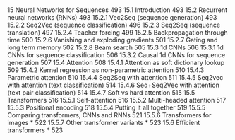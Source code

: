 # 

15 Neural Networks for Sequences 493 
15.1 Introduction 493 
15.2 Recurrent neural networks (RNNs) 493 
15.2.1 Vec2Seq (sequence generation) 493 
15.2.2 Seq2Vec (sequence classification) 496 
15.2.3 Seq2Seq (sequence translation) 497 
15.2.4 Teacher forcing 499
15.2.5 Backpropagation through time 500 
15.2.6 Vanishing and exploding gradients 501 
15.2.7 Gating and long term memory 502 
15.2.8 Beam search 505
15.3 1d CNNs 506 
15.3.1 1d CNNs for sequence classification 506 
15.3.2 Causal 1d CNNs for sequence generation 507
15.4 Attention 508 
15.4.1 Attention as soft dictionary lookup 509 
15.4.2 Kernel regression as non-parametric attention 510 
15.4.3 Parametric attention 510 
15.4.4 Seq2Seq with attention 511 
15.4.5 Seq2vec with attention (text classification) 514 
15.4.6 Seq+Seq2Vec with attention (text pair classification) 514 
15.4.7 Soft vs hard attention 515
15.5 Transformers 516 
15.5.1 Self-attention 516 
15.5.2 Multi-headed attention 517 
15.5.3 Positional encoding 518 
15.5.4 Putting it all together 519 
15.5.5 Comparing transformers, CNNs and RNNs 521 
15.5.6 Transformers for images * 522 
15.5.7 Other transformer variants * 523
15.6 Efficient transformers * 523